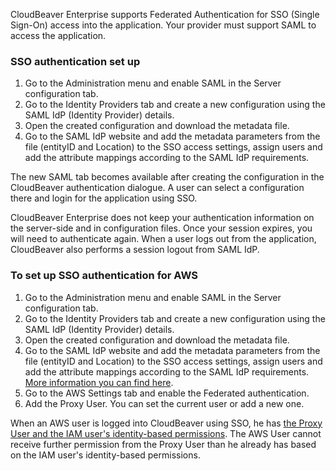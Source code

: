 CloudBeaver Enterprise supports Federated Authentication for SSO (Single Sign-On) access into the application. Your provider must support SAML to access the application.

### SSO authentication set up

1. Go to the Administration menu and enable SAML in the Server configuration tab.
2. Go to the Identity Providers tab and create a new configuration using the SAML IdP (Identity Provider) details.
3. Open the created configuration and download the metadata file.
4. Go to the SAML IdP website and add the metadata parameters from the file (entityID and Location) to the SSO access settings, assign users and add the attribute mappings according to the SAML IdP requirements. 

The new SAML tab becomes available after creating the configuration in the CloudBeaver authentication dialogue. A user can select a configuration there and login for the application using SSO.

CloudBeaver Enterprise does not keep your authentication information on the server-side and in configuration files.
Once your session expires, you will need to authenticate again. When a user logs out from the application, CloudBeaver also performs a session logout from SAML IdP.

### To set up SSO authentication for AWS
1. Go to the Administration menu and enable SAML in the Server configuration tab.
2. Go to the Identity Providers tab and create a new configuration using the SAML IdP (Identity Provider) details.
3. Open the created configuration and download the metadata file.
4. Go to the SAML IdP website and add the metadata parameters from the file (entityID and Location) to the SSO access settings, assign users and add the attribute mappings according to the SAML IdP requirements. [More information you can find here](https://docs.aws.amazon.com/IAM/latest/UserGuide/id_roles_providers_create_saml_assertions.html).
5. Go to the AWS Settings tab and enable the Federated authentication.
6. Add the Proxy User. You can set the current user or add a new one. 

When an AWS user is logged into CloudBeaver using SSO, he has [the Proxy User and the IAM user's identity-based permissions](https://docs.aws.amazon.com/IAM/latest/UserGuide/id_credentials_temp_control-access_getfederationtoken.html). The AWS User cannot receive further permission from the Proxy User than he already has based on the IAM user's identity-based permissions.

